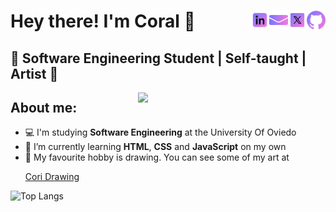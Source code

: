 <h1 align="left">Hey there! I'm Coral 👋 
  <a>
    <a href="https://github.com/coral2742">
      <img align="right" alt="Coral's Github" width="30px" height="30px" src="img/icons/github.svg" />
</a>
<a href="https://twitter.com/coral2742">
  <img align="right" alt="Coral's Twitter" width="30px" height="30px" src="img/icons/twitterx.svg" />
</a>
<a href="mailto:coral2742@gmail.com">
  <img align="right" alt="Send email" width="30px" height="30px" src="img/icons/Mail.svg" />
</a>
<a href="https://www.linkedin.com/in/coral-izquierdo">
  <img align="right" alt="Coral's Linkdein" width="30px" height="30px" src="img/icons/linkedin.svg" />
</a>
   </h1>
   
   
<h2 align="left">🚀 Software Engineering Student | Self-taught | Artist 🚀</h2>
  
  
<img align="right" src="https://media.giphy.com/media/unQ3IJU2RG7DO/giphy.gif?cid=ecf05e476b474ujxy659q1sqh5jpac7mp9ge5g8m2lifhj79&rid=giphy.gif&ct=g" width="300"/>
 
 
## About me:
  -  💻 I'm studying **Software Engineering** at the University Of Oviedo 
  -  🎯 I’m currently learning **HTML**, **CSS** and **JavaScript** on my own
  -  🎨 My favourite hobby is drawing. You can see some of my art at <a href="https://coral2742.github.io/CoriDrawing/"> <p>Cori Drawing</p> </a>


![Top Langs](https://github-readme-stats.vercel.app/api/top-langs/?username=coral2742&layout=compact&theme=jolly)

